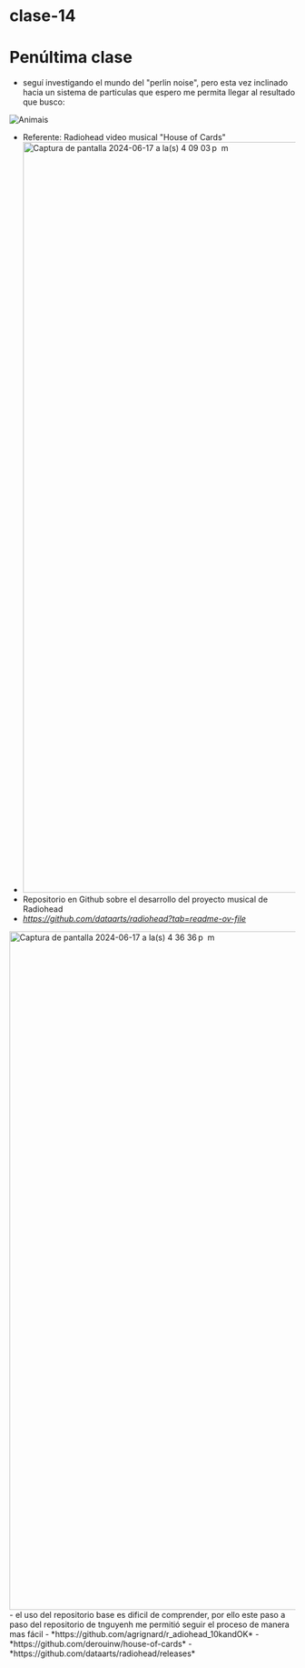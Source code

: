 # clase-14 
# Penúltima clase
- seguí investigando el mundo del "perlin noise", pero esta vez inclinado hacia un sistema de particulas que espero me permita llegar al resultado que busco:

![Animais](https://github.com/emiguerra/dis9034-2024-1/assets/128399363/62c95d11-bfef-45bf-8463-ce3c7e3b7522)


- Referente: Radiohead video musical "House of Cards"
- <img width="1320" alt="Captura de pantalla 2024-06-17 a la(s) 4 09 03 p  m" src="https://github.com/emiguerra/dis9034-2024-1/assets/128399363/7be85f88-dd82-4ab2-b829-960c4c66a5e2">
- Repositorio en Github sobre el desarrollo del proyecto musical de Radiohead
- *https://github.com/dataarts/radiohead?tab=readme-ov-file*

<img width="1193" alt="Captura de pantalla 2024-06-17 a la(s) 4 36 36 p  m" src="https://github.com/emiguerra/dis9034-2024-1/assets/128399363/67f783c9-3295-4f11-b389-df1b9ac404b5">
- el uso del repositorio base es dificil de comprender, por ello este paso a paso del repositorio de tnguyenh me permitió seguir el proceso de manera mas fácil
- *https://github.com/agrignard/r_adiohead_10kandOK*
- *https://github.com/derouinw/house-of-cards*
- *https://github.com/dataarts/radiohead/releases*
